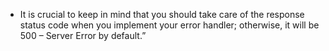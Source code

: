 - It is crucial to keep in mind that you should take care of the response status code when you implement your error handler; otherwise, it will be 500 – Server Error by default.”